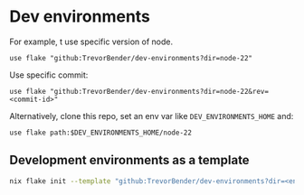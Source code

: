 # Dev environments

For example, t use specific version of node.

```direnv
use flake "github:TrevorBender/dev-environments?dir=node-22"
```

Use specific commit:

```direnv
use flake "github:TrevorBender/dev-environments?dir=node-22&rev=<commit-id>"
```

Alternatively, clone this repo, set an env var like `DEV_ENVIRONMENTS_HOME` and:

```direnv
use flake path:$DEV_ENVIRONMENTS_HOME/node-22
```

## Development environments as a template

```bash
nix flake init --template "github:TrevorBender/dev-environments?dir=<env-name"
```
